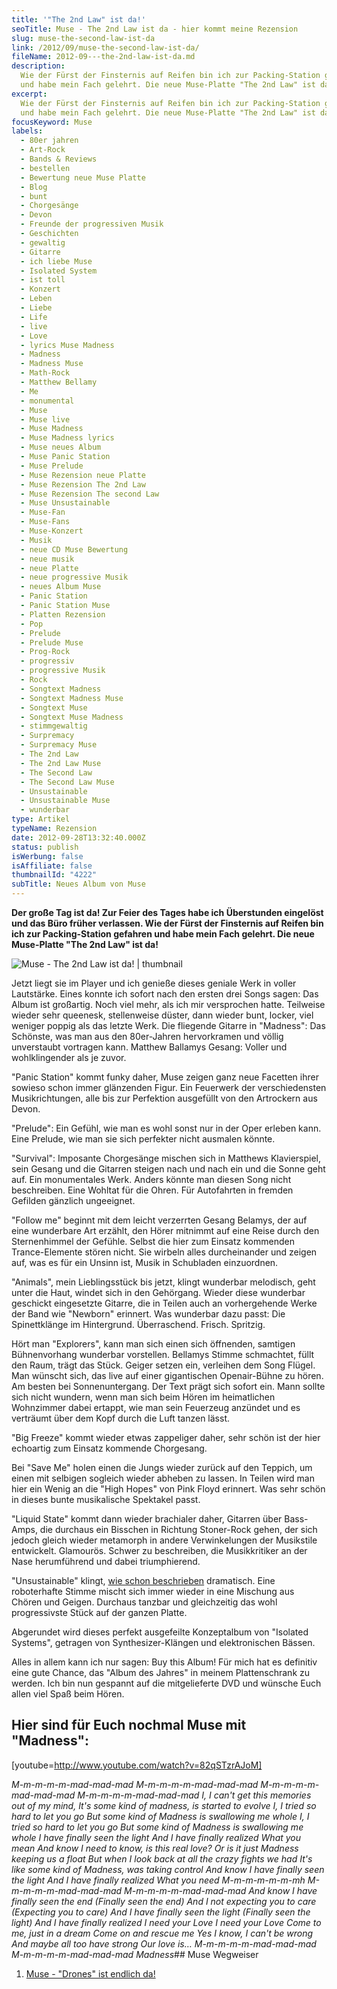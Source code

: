 ```yaml
---
title: '"The 2nd Law" ist da!'
seoTitle: Muse - The 2nd Law ist da - hier kommt meine Rezension
slug: muse-the-second-law-ist-da
link: /2012/09/muse-the-second-law-ist-da/
fileName: 2012-09---the-2nd-law-ist-da.md
description:
  Wie der Fürst der Finsternis auf Reifen bin ich zur Packing-Station gefahren
  und habe mein Fach gelehrt. Die neue Muse-Platte "The 2nd Law" ist da!
excerpt:
  Wie der Fürst der Finsternis auf Reifen bin ich zur Packing-Station gefahren
  und habe mein Fach gelehrt. Die neue Muse-Platte "The 2nd Law" ist da!
focusKeyword: Muse
labels:
  - 80er jahren
  - Art-Rock
  - Bands & Reviews
  - bestellen
  - Bewertung neue Muse Platte
  - Blog
  - bunt
  - Chorgesänge
  - Devon
  - Freunde der progressiven Musik
  - Geschichten
  - gewaltig
  - Gitarre
  - ich liebe Muse
  - Isolated System
  - ist toll
  - Konzert
  - Leben
  - Liebe
  - Life
  - live
  - Love
  - lyrics Muse Madness
  - Madness
  - Madness Muse
  - Math-Rock
  - Matthew Bellamy
  - Me
  - monumental
  - Muse
  - Muse live
  - Muse Madness
  - Muse Madness lyrics
  - Muse neues Album
  - Muse Panic Station
  - Muse Prelude
  - Muse Rezension neue Platte
  - Muse Rezension The 2nd Law
  - Muse Rezension The second Law
  - Muse Unsustainable
  - Muse-Fan
  - Muse-Fans
  - Muse-Konzert
  - Musik
  - neue CD Muse Bewertung
  - neue musik
  - neue Platte
  - neue progressive Musik
  - neues Album Muse
  - Panic Station
  - Panic Station Muse
  - Platten Rezension
  - Pop
  - Prelude
  - Prelude Muse
  - Prog-Rock
  - progressiv
  - progressive Musik
  - Rock
  - Songtext Madness
  - Songtext Madness Muse
  - Songtext Muse
  - Songtext Muse Madness
  - stimmgewaltig
  - Surpremacy
  - Surpremacy Muse
  - The 2nd Law
  - The 2nd Law Muse
  - The Second Law
  - The Second Law Muse
  - Unsustainable
  - Unsustainable Muse
  - wunderbar
type: Artikel
typeName: Rezension
date: 2012-09-28T13:32:40.000Z
status: publish
isWerbung: false
isAffiliate: false
thumbnailId: "4222"
subTitle: Neues Album von Muse
---
```


<strong>Der große Tag ist da! Zur Feier des Tages habe ich Überstunden eingelöst
und das Büro früher verlassen. Wie der Fürst der Finsternis auf Reifen bin ich
zur Packing-Station gefahren und habe mein Fach gelehrt. Die neue Muse-Platte
"The 2nd Law" ist da! </strong>

![Muse - The 2nd Law ist da! | thumbnail](http://cardamonchai.com/wp-content/uploads/2012/09/427d6774096811e283fe22000a1d0cf6_7-150x150.jpg "Muse - The 2nd Law ist da!")

Jetzt liegt sie im Player und ich genieße dieses geniale Werk in voller
Lautstärke. Eines konnte ich sofort nach den ersten drei Songs sagen: Das Album
ist großartig. Noch viel mehr, als ich mir versprochen hatte. Teilweise wieder
sehr queenesk, stellenweise düster, dann wieder bunt, locker, viel weniger
poppig als das letzte Werk. Die fliegende Gitarre in "Madness": Das Schönste,
was man aus den 80er-Jahren hervorkramen und völlig unverstaubt vortragen kann.
Matthew Ballamys Gesang: Voller und wohlklingender als je zuvor.

"Panic Station" kommt funky daher, Muse zeigen ganz neue Facetten ihrer sowieso
schon immer glänzenden Figur. Ein Feuerwerk der verschiedensten Musikrichtungen,
alle bis zur Perfektion ausgefüllt von den Artrockern aus Devon.

"Prelude": Ein Gefühl, wie man es wohl sonst nur in der Oper erleben kann. Eine
Prelude, wie man sie sich perfekter nicht ausmalen könnte.

"Survival": Imposante Chorgesänge mischen sich in Matthews Klavierspiel, sein
Gesang und die Gitarren steigen nach und nach ein und die Sonne geht auf. Ein
monumentales Werk. Anders könnte man diesen Song nicht beschreiben. Eine Wohltat
für die Ohren. Für Autofahrten in fremden Gefilden gänzlich ungeeignet.

"Follow me" beginnt mit dem leicht verzerrten Gesang Belamys, der auf eine
wunderbare Art erzählt, den Hörer mitnimmt auf eine Reise durch den
Sternenhimmel der Gefühle. Selbst die hier zum Einsatz kommenden Trance-Elemente
stören nicht. Sie wirbeln alles durcheinander und zeigen auf, was es für ein
Unsinn ist, Musik in Schubladen einzuordnen.

"Animals", mein Lieblingsstück bis jetzt, klingt wunderbar melodisch, geht unter
die Haut, windet sich in den Gehörgang. Wieder diese wunderbar geschickt
eingesetzte Gitarre, die in Teilen auch an vorhergehende Werke der Band wie
"Newborn" erinnert. Was wunderbar dazu passt: Die Spinettklänge im Hintergrund.
Überraschend. Frisch. Spritzig.

Hört man "Explorers", kann man sich einen sich öffnenden, samtigen Bühnenvorhang
wunderbar vorstellen. Bellamys Stimme schmachtet, füllt den Raum, trägt das
Stück. Geiger setzen ein, verleihen dem Song Flügel. Man wünscht sich, das live
auf einer gigantischen Openair-Bühne zu hören. Am besten bei Sonnenuntergang.
Der Text prägt sich sofort ein. Mann sollte sich nicht wundern, wenn man sich
beim Hören im heimatlichen Wohnzimmer dabei ertappt, wie man sein Feuerzeug
anzündet und es verträumt über dem Kopf durch die Luft tanzen lässt.

"Big Freeze" kommt wieder etwas zappeliger daher, sehr schön ist der hier
echoartig zum Einsatz kommende Chorgesang.

Bei "Save Me" holen einen die Jungs wieder zurück auf den Teppich, um einen mit
selbigen sogleich wieder abheben zu lassen. In Teilen wird man hier ein Wenig an
die "High Hopes" von Pink Floyd erinnert. Was sehr schön in dieses bunte
musikalische Spektakel passt.

"Liquid State" kommt dann wieder brachialer daher, Gitarren über Bass-Amps, die
durchaus ein Bisschen in Richtung Stoner-Rock gehen, der sich jedoch gleich
wieder metamorph in andere Verwinkelungen der Musikstile entwickelt. Glamourös.
Schwer zu beschreiben, die Musikkritiker an der Nase herumführend und dabei
triumphierend.

"Unsustainable" klingt, [wie schon beschrieben](//?s=muse) dramatisch. Eine
roboterhafte Stimme mischt sich immer wieder in eine Mischung aus Chören und
Geigen. Durchaus tanzbar und gleichzeitig das wohl progressivste Stück auf der
ganzen Platte.

Abgerundet wird dieses perfekt ausgefeilte Konzeptalbum von "Isolated Systems",
getragen von Synthesizer-Klängen und elektronischen Bässen.

Alles in allem kann ich nur sagen: Buy this Album! Für mich hat es definitiv
eine gute Chance, das "Album des Jahres" in meinem Plattenschrank zu werden. Ich
bin nun gespannt auf die mitgelieferte DVD und wünsche Euch allen viel Spaß beim
Hören.

## Hier sind für Euch nochmal Muse mit "Madness":

[youtube=http://www.youtube.com/watch?v=82qSTzrAJoM]

<em>M-m-m-m-m-mad-mad-mad </em><em>M-m-m-m-m-mad-mad-mad
</em><em>M-m-m-m-m-mad-mad-mad </em><em>M-m-m-m-m-mad-mad-mad </em><em>I, I
can't get this memories out of my mind, </em><em>It's some kind of madness, is
started to evolve </em><em>I, I tried so hard to let you go </em><em>But some
kind of Madness is swallowing me whole </em><em>I, I tried so hard to let you go
</em><em>But some kind of Madness is swallowing me whole </em><em>I have finally
seen the light </em><em>And I have finally realized </em><em>What you mean
</em><em>And know </em><em>I need to know, is this real love? </em><em>Or is it
just Madness keeping us a float </em><em>But when I look back at all the crazy
fights we had </em><em>It's like some kind of Madness, was taking control
</em><em>And know I have finally seen the light </em><em>And I have finally
realized </em><em>What you need </em><em>M-m-m-m-m-m-mh
</em><em>M-m-m-m-m-mad-mad-mad </em><em>M-m-m-m-m-mad-mad-mad </em><em>And know
I have finally seen the end </em><em>(Finally seen the end) </em><em>And I not
expecting you to care </em><em>(Expecting you to care) </em><em>And I have
finally seen the light </em><em>(Finally seen the light) </em><em>And I have
finally realized </em><em>I need your Love </em><em>I need your Love
</em><em>Come to me, just in a dream </em><em>Come on and rescue me </em><em>Yes
I know, I can't be wrong </em><em>And maybe all too have strong </em><em>Our
love is… </em><em>M-m-m-m-m-mad-mad-mad </em><em>M-m-m-m-m-mad-mad-mad
</em><em>Madness</em>## Muse Wegweiser<ol><li>
[Muse - "Drones" ist endlich da!](/2012/08/muse-stellen-neue-single-madness-vor/)
</li></ol>
